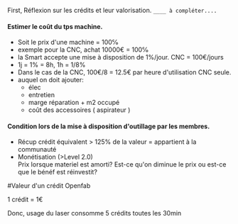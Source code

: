 First, 
Réflexion sur les crédits et leur valorisation. `____ à compléter.... `

#### Estimer le coût du tps machine.

+ Soit le prix d'une machine = 100℅
+ exemple pour la CNC, achat 10000€ = 100℅
+ la Smart accepte une mise à disposition de 1%/jour. CNC = 100€/jours
+ 1j = 1% = 8h, 1h = 1/8%
+ Dans le cas de la CNC, 100€/8 = 12.5€ par heure d'utilisation CNC seule.
+ auquel on doit ajouter: 
	- élec 
	- entretien 
	- marge réparation + m2 occupé 
	- coût des accessoires ( aspirateur )

#### Condition lors de la mise à disposition d'outillage par les membres. 
+ Récup crédit équivalent > 125% de la valeur = appartient à la communauté
+ Monétisation (>Level 2.0)  
Prix lorsque materiel est amorti? Est-ce qu'on diminue le prix ou est-ce que le bénéf est réinvestit?

#Valeur d'un crédit Openfab

1 crédit = 1€

Donc, usage du laser consomme 5 crédits toutes les 30min

